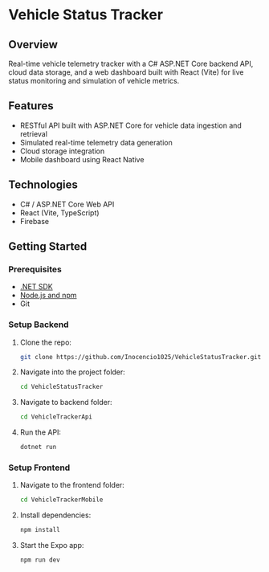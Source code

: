 # Vehicle Status Tracker

## Overview
Real-time vehicle telemetry tracker with a C# ASP.NET Core backend API, cloud data storage, and a web dashboard built with React (Vite) for live status monitoring and simulation of vehicle metrics.

## Features
- RESTful API built with ASP.NET Core for vehicle data ingestion and retrieval
- Simulated real-time telemetry data generation
- Cloud storage integration 
- Mobile dashboard using React Native

## Technologies
- C# / ASP.NET Core Web API
- React (Vite, TypeScript)
- Firebase

## Getting Started

### Prerequisites
- [.NET SDK](https://dotnet.microsoft.com/download)
- [Node.js and npm](https://nodejs.org/)
- Git

### Setup Backend

1. Clone the repo:  
   ```bash
   git clone https://github.com/Inocencio1025/VehicleStatusTracker.git

2. Navigate into the project folder:  
   ```bash
   cd VehicleStatusTracker
   ```

3. Navigate to backend folder:  
   ```bash
   cd VehicleTrackerApi
   ```

4. Run the API:  
   ```bash
   dotnet run
   ```

### Setup Frontend

1. Navigate to the frontend folder:  
   ```bash
   cd VehicleTrackerMobile
   ```
   
2. Install dependencies:  
   ```bash
   npm install
   ```

3. Start the Expo app:  
   ```bash
   npm run dev
   ```
   

